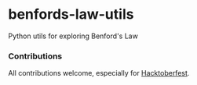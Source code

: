 # benfords-law-utils
Python utils for exploring Benford's Law

### Contributions

All contributions welcome, especially for [Hacktoberfest](https://hacktoberfest.com/).
